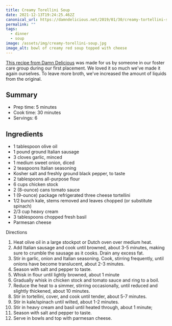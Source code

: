 ```yaml
---
title: Creamy Torellini Soup
date: 2021-12-13T19:24:25.462Z
canonical_url: https://damndelicious.net/2019/01/30/creamy-tortellini-soup/
permalink: ""
tags:
  - dinner
  - soup
image: /assets/img/creamy-torellini-soup.jpg
image_alt: bowl of creamy red soup topped with cheese
---
```

[This recipe from Damn Delicious](https://damndelicious.net/2019/01/30/creamy-tortellini-soup/) was made for us by someone in our foster care group during our first placement. We loved it so much we've made it again ourselves. To leave more broth, we've increased the amount of liquids from the original.

## Summary

* Prep time: 5 minutes
* Cook time: 30 minutes
* Servings: 6

## Ingredients

* 1 tablespoon olive oil
* 1 pound ground Italian sausage
* 3 cloves garlic, minced
* 1 medium sweet onion, diced
* 2 teaspoons Italian seasoning
* Kosher salt and freshly ground black pepper, to taste
* 2 tablespoons all-purpose flour
* 6 cups chicken stock
* 2 (8-ounce) cans tomato sauce
* 1 (9-ounce) package refrigerated three cheese tortellini
* 1/2 bunch kale, stems removed and leaves chopped (or substitute spinach)
* 2/3 cup heavy cream
* 3 tablespoons chopped fresh basil
* Parmesan cheese

Directions

1. Heat olive oil in a large stockpot or Dutch oven over medium heat.
1. Add Italian sausage and cook until browned, about 3-5 minutes, making sure to crumble the sausage as it cooks. Drain any excess fat.
1. Stir in garlic, onion and Italian seasoning. Cook, stirring frequently, until onions have become translucent, about 2-3 minutes.
1. Season with salt and pepper to taste.
1. Whisk in flour until lightly browned, about 1 minute
1. Gradually whisk in chicken stock and tomato sauce and ring to a boil.
1. Reduce the heat to a simmer, stirring occasionally, until reduced and slightly thickened, about 10 minutes.
1. Stir in tortellini, cover, and cook until tender, about 5-7 minutes.
1. Stir in kale/spinach until wilted, about 1-2 minutes.
1. Stir in heavy cream and basil until heated through, about 1 minute;
1. Season with salt and pepper to taste.
7. Serve in bowls and top with parmesan cheese.
